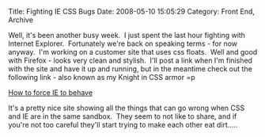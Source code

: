 Title:  Fighting IE CSS Bugs
Date: 2008-05-10 15:05:29
Category:  Front End, Archive

Well, it's been another busy week.  I just spent the last hour fighting with Internet Explorer.  Fortunately we're back 
on speaking terms - for now anyway.  I'm working on a customer site that uses css floats.  Well and good with Firefox - 
looks very clean and stylish.  I'll post a link when I'm finished with the site and have it up and running, but in the 
meantime check out the following link - also known as my Knight in CSS armor =p

[How to force IE to behave](http://www.positioniseverything.net/explorer.html) 

It's a pretty nice site showing all the things that can go wrong when CSS and IE are in the same sandbox.  They seem to 
not like to share, and if you're not too careful they'll start trying to make each other eat dirt.....
